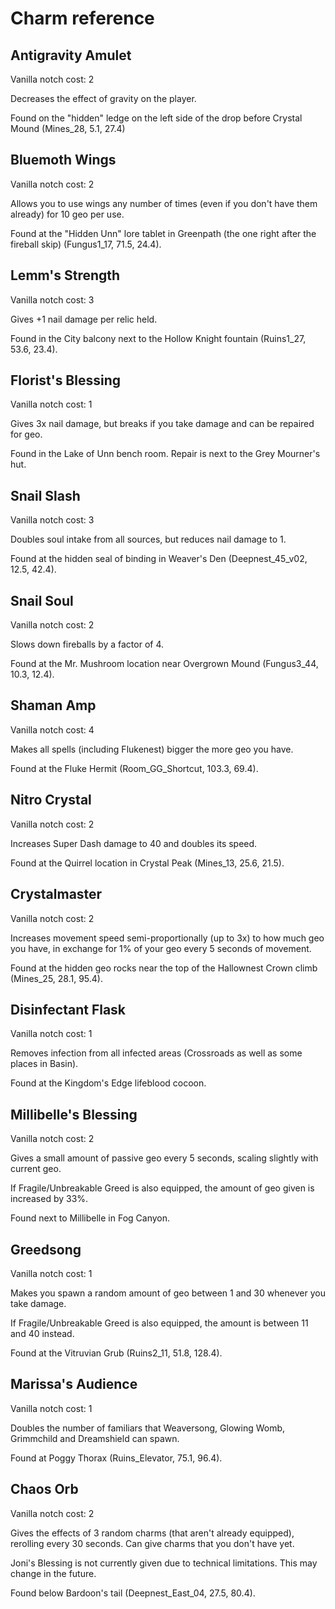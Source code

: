 # Charm reference

## Antigravity Amulet

Vanilla notch cost: 2

Decreases the effect of gravity on the player.

Found on the "hidden" ledge on the left side of the drop before Crystal Mound
(Mines_28, 5.1, 27.4)

## Bluemoth Wings

Vanilla notch cost: 2

Allows you to use wings any number of times (even if you don't have them already) for 10 geo per use.

Found at the "Hidden Unn" lore tablet in Greenpath (the one right after the fireball skip) (Fungus1_17, 71.5, 24.4).

## Lemm's Strength

Vanilla notch cost: 3

Gives +1 nail damage per relic held.

Found in the City balcony next to the Hollow Knight fountain (Ruins1_27, 53.6, 23.4).

## Florist's Blessing

Vanilla notch cost: 1

Gives 3x nail damage, but breaks if you take damage and can be repaired for geo.

Found in the Lake of Unn bench room. Repair is next to the Grey Mourner's hut.

## Snail Slash

Vanilla notch cost: 3

Doubles soul intake from all sources, but reduces nail damage to 1.

Found at the hidden seal of binding in Weaver's Den (Deepnest_45_v02, 12.5, 42.4).

## Snail Soul

Vanilla notch cost: 2

Slows down fireballs by a factor of 4.

Found at the Mr. Mushroom location near Overgrown Mound (Fungus3_44, 10.3, 12.4).

## Shaman Amp

Vanilla notch cost: 4

Makes all spells (including Flukenest) bigger the more geo you have.

Found at the Fluke Hermit (Room_GG_Shortcut, 103.3, 69.4).

## Nitro Crystal

Vanilla notch cost: 2

Increases Super Dash damage to 40 and doubles its speed.

Found at the Quirrel location in Crystal Peak (Mines_13, 25.6, 21.5).

## Crystalmaster

Vanilla notch cost: 2

Increases movement speed semi-proportionally (up to 3x) to how much geo you have, in exchange for 1% of your geo every 5 seconds of movement.

Found at the hidden geo rocks near the top of the Hallownest Crown climb (Mines_25, 28.1, 95.4).

## Disinfectant Flask

Vanilla notch cost: 1

Removes infection from all infected areas (Crossroads as well as some places in Basin).

Found at the Kingdom's Edge lifeblood cocoon.

## Millibelle's Blessing

Vanilla notch cost: 2

Gives a small amount of passive geo every 5 seconds, scaling slightly
with current geo.

If Fragile/Unbreakable Greed is also equipped, the amount of geo given is increased by 33%.

Found next to Millibelle in Fog Canyon.

## Greedsong

Vanilla notch cost: 1

Makes you spawn a random amount of geo between 1 and 30 whenever you take damage.

If Fragile/Unbreakable Greed is also equipped, the amount is between 11 and 40 instead.

Found at the Vitruvian Grub (Ruins2_11, 51.8, 128.4).

## Marissa's Audience

Vanilla notch cost: 1

Doubles the number of familiars that Weaversong, Glowing Womb, Grimmchild and Dreamshield can spawn.

Found at Poggy Thorax (Ruins_Elevator, 75.1, 96.4).

## Chaos Orb

Vanilla notch cost: 2

Gives the effects of 3 random charms (that aren't already equipped), rerolling every 30 seconds. Can give charms that you don't have yet.

Joni's Blessing is not currently given due to technical limitations.
This may change in the future.

Found below Bardoon's tail (Deepnest_East_04, 27.5, 80.4).